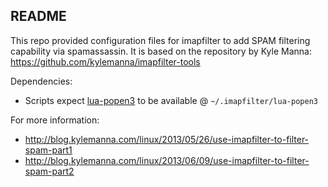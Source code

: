 README
------ 

This repo provided configuration files for imapfilter to add SPAM filtering capability via spamassassin. It is based on the repository by Kyle Manna: https://github.com/kylemanna/imapfilter-tools

Dependencies:
* Scripts expect [lua-popen3](https://github.com/kylemanna/lua-popen3) to be available @ <code>~/.imapfilter/lua-popen3</code>

For more information:
* http://blog.kylemanna.com/linux/2013/05/26/use-imapfilter-to-filter-spam-part1
* http://blog.kylemanna.com/linux/2013/06/09/use-imapfilter-to-filter-spam-part2
